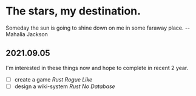 # The stars, my destination.
Someday the sun is going to shine down on me in some faraway place.  --Mahalia Jackson

## 2021.09.05
I'm interested in these things now and hope to complete in recent 2 year.
- [ ] create a game *Rust* *Rogue Like*
- [ ] design a wiki-system *Rust* *No Database*
